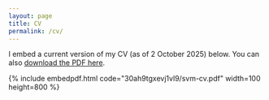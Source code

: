```yaml
---
layout: page
title: CV
permalink: /cv/
---
```


I embed a current version of my CV (as of 2 October 2025) below. You can also [download the PDF here](../images/CV.pdf).

{% include embedpdf.html code="30ah9tgxevj1vl9/svm-cv.pdf" width=100 height=800 %}


